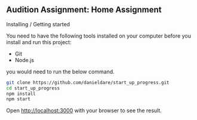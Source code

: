 ## Audition Assignment: Home Assignment

Installing / Getting started

You need to have the following tools installed on your computer before you install and run this project:

- Git
- Node.js

you would need to run the below command.

```bash
git clone https://github.com/danieldare/start_up_progress.git
cd start_up_progress
npm install
npm start
```

Open [http://localhost:3000](http://localhost:3000) with your browser to see the result.
